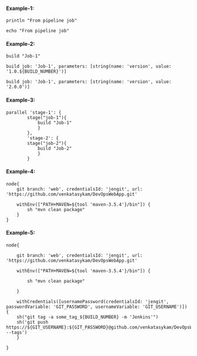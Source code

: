 #### Example-1:

    println "From pipeline job"

    echo "From pipeline job"

#### Example-2:

    build "Job-1"
    
    build job: 'Job-1', parameters: [string(name: 'version', value: '1.0.${BUILD_NUMBER}')]
    
    build job: 'Job-1', parameters: [string(name: 'version', value: '2.0.0')]
    
#### Example-3:

    parallel 'stage-1': {
            stage("job-1"){
                build "Job-1"
                }
            },
            'stage-2': {
            stage("job-2"){
                build "Job-2"
                }
            }

#### Example-4:

    node{
        git branch: 'web', credentialsId: 'jengit', url: 'https://github.com/venkatasykam/DevOpsWebApp.git'

        withEnv(["PATH+MAVEN=${tool 'maven-3.5.4'}/bin"]) {
            sh "mvn clean package"
        }
    }
    
#### Example-5:

    node{

        git branch: 'web', credentialsId: 'jengit', url: 'https://github.com/venkatasykam/DevOpsWebApp.git'

        withEnv(["PATH+MAVEN=${tool 'maven-3.5.4'}/bin"]) {

            sh "mvn clean package"

        }

        withCredentials([usernamePassword(credentialsId: 'jengit', passwordVariable: 'GIT_PASSWORD', usernameVariable: 'GIT_USERNAME')]) {
        sh("git tag -a some_tag_${BUILD_NUMBER} -m 'Jenkins'")
        sh('git push https://${GIT_USERNAME}:${GIT_PASSWORD}@github.com/venkatasykam/DevOpsWebApp.git --tags')
        }

    }
